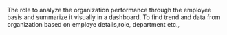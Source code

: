 The role to analyze the organization performance through the employee basis and summarize it visually in a dashboard.
To find trend and data from organization based on employe details,role, department etc.,
